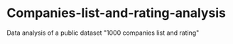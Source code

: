 # Companies-list-and-rating-analysis
Data analysis of a public dataset "1000 companies list and rating"
